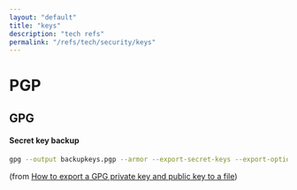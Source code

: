 ```yaml
---
layout: "default"
title: "keys"
description: "tech refs"
permalink: "/refs/tech/security/keys"
---
```


# PGP

## GPG

#### Secret key backup

```bash
gpg --output backupkeys.pgp --armor --export-secret-keys --export-options export-backup user@email
```
(from [How to export a GPG private key and public key to a file](https://newbedev.com/how-to-export-a-gpg-private-key-and-public-key-to-a-file))
